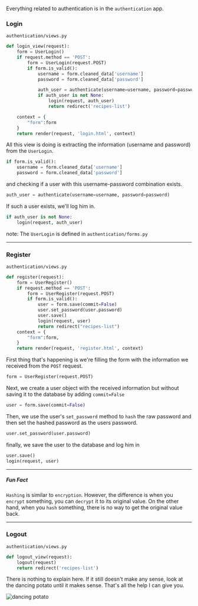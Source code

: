 Everything related to authentication is in the `authentication` app.


### Login

`authentication/views.py`
```python
def login_view(request):
	form = UserLogin()
	if request.method == 'POST':
		form = UserLogin(request.POST)
		if form.is_valid():
			username = form.cleaned_data['username']
			password = form.cleaned_data['password']

			auth_user = authenticate(username=username, password=password)
			if auth_user is not None:
				login(request, auth_user)
				return redirect('recipes-list')

	context = {
        "form":form
    }
	return render(request, 'login.html', context)
```

All this view is doing is extracting the information (username and password) from the `UserLogin`.
```python
if form.is_valid():
	username = form.cleaned_data['username']
	password = form.cleaned_data['password']
```
and checking if a user with this username-password combination exists.
```python
auth_user = authenticate(username=username, password=password)
```

If such a user exists, we'll log him in.
```python
if auth_user is not None:
	login(request, auth_user)
```

note: The `UserLogin` is defined in `authentication/forms.py`
___

### Register

`authentication/views.py`
```python
def register(request):
	form = UserRegister()
	if request.method == 'POST':
		form = UserRegister(request.POST)
		if form.is_valid():
			user = form.save(commit=False)
			user.set_password(user.password)
			user.save()
			login(request, user)
			return redirect("recipes-list")
	context = {
        "form":form,
    }
	return render(request, 'register.html', context)
```

First thing that's happening is we're filling the form with the information we received from the `POST` request.
```python
form = UserRegister(request.POST)
```

Next, we create a user object with the received information but without saving it to the database by adding `commit=False`
```python
user = form.save(commit=False)
```

Then, we use the user's `set_password` method to `hash` the raw password and then set the hashed password as the users password.
```python
user.set_password(user.password)
```

finally, we save the user to the database and log him in
```python
user.save()
login(request, user)
```
___
##### Fun Fact

`Hashing` is similar to `encryption`. However, the difference is when you `encrypt` something, you can `decrypt` it to its original value. On the other hand, when you `hash` something, there is no way to get the original value back.

___

### Logout

`authentication/views.py`
```python
def logout_view(request):
	logout(request)
	return redirect('recipes-list')
```

There is nothing to explain here. If it still doesn't make any sense, look at the dancing potato until it makes sense. That's all the help I can give you.

![dancing potato](https://media1.tenor.com/images/61497871ab091f01703a3f1a624fb3c4/tenor.gif?itemid=11684043)


